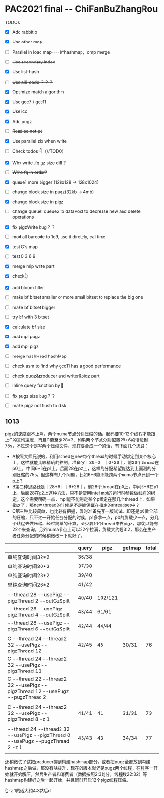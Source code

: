 # PAC2021 final -- ChiFanBuZhangRou

TODOs

- [x] Add rabbitio
- [x] Use other map
- [ ] Parallel in load map----8*hashmap，omp merge
- [ ] ~~Use secondary index~~
- [x] Use list-hash
- [ ] ~~Use aili-code ？？？~~
- [x] Optimize match algorithm
- [x] Use gcc7 / gcc11
- [x] Use icc
- [x] Add pugz
- [ ] ~~Read se not pe~~
- [x] Use parallel zip when write
- [ ] Check todos 👇（//TODO）
- [x] Why write .fq.gz size diff ?
- [ ] ~~Write fq in order?~~
- [x] queue1 more bigger (128x128 -> 128x1024)
- [ ] change block size in pugz(32kb -> 4mb)
- [x] change block size in pigz
- [ ] change queue1 queue2 to dataPool to decrease new and delete operations
- [x] fix pigzWrite bug？？
- [ ] mod all barcode to 1e9, use it dirctely, cal time
- [x] test G‘s map
- [ ] test 0 3 6 9
- [x] merge mip write part
- [x] check👆
- [x] add bloom filter
- [ ] make bf bitset smaller or more small bitset to replace the big one
- [ ] make bf bitset bigger
- [ ] try bf with 3 bitset
- [x] calculate bf size
- [x] add mpi pugz
- [x] add mpi pigz
- [ ] merge hashHead hashMap
- [ ] check asm to find why gcc11 has a good perfermance
- [ ] check pugz&producer and writer&pigz part
- [ ] inline query function by 👋
- [ ] fix pugz size bug？？
- [ ] make pigz not flush to disk





## 1013

pigz的速度跟不上啊，两个numa节点分别压缩的话，起码要10-12个线程才能跟上C的查询速度，而且C要至少28*2，如果两个节点分别配置28+6的话能到75s，不过这个是写两个压缩文件，现在要合成一个的话，有下面几个思路：

- A按照大师兄说的，利用sched在new每个thread的时候手动绑定到某个核心上，这样就能比较精确的控制，准备写｜28+6｜｜6+28｜，前28个thread在p0上，中间6+6在p1上，后面28在p2上，这样的分配希望能达到上面测的分别压缩的75s。但这样有几个问题，比如6+6能不能跨两个numa节点开到一个p上？
- B第二种思路还是｜28+6｜｜6+28｜，前28个thread在p0上，中间6+6在p1上，后面28在p2上这种方法，只不是使用intel mpi的运行时参数做线程的绑定。这个需要明确一点，mpi能不能制定某个p绑定在那几个thread上，如果指定了，那new thread的时候是不是能保证在指定的threadset中？
- C第三种比较简单，也比较有把握，暂时准备先写一版试试。即还是p0做全部的压缩，只不过一开始任务分配的时候，p1多拿一点，p0的负载少一点，分几个线程去做压缩。经过简单的计算，至少要10个thread来做pigz，那就只能有22个来查询，另外numa节点上可以32个拉满，负载大约是3:2，那么在生产者任务分配的时候稍微改一下就好了。

|                                                              | query | pigz    | getmap | total |
| ------------------------------------------------------------ | ----- | ------- | ------ | ----- |
| 单纯查询时间32*2                                             | 36/38 |         |        |       |
| 单纯查询时间30*2                                             | 37/38 |         |        |       |
| 单纯查询时间28*2                                             | 39/40 |         |        |       |
| 单纯查询时间26*2                                             | 41/42 |         |        |       |
|                                                              |       |         |        |       |
| --thread 28 --usePigz --pigzThread 2 --outGzSpilt            | 40/40 | 102/121 |        |       |
| --thread 28 --usePigz --pigzThread 4 --outGzSpilt            | 43/44 | 61/61   |        |       |
| --thread 28 --usePigz --pigzThread 6 --outGzSpilt            | 42/44 | 44/44   |        |       |
|                                                              |       |         |        |       |
| C --thread 24 --thread2 32 --usePigz --pigzThread 12         | 42/45 | 45      | 30/31  | 76    |
| C --thread 24 --thread2 32 --usePigz --pigzThread 12         |       |         |        |       |
| C --thread 22 --thread2 32 --usePigz --pigzThread 12 --usePugz --pugzThread 2 |       |         |        |       |
|                                                              |       |         |        |       |
| C --thread 24 --thread2 32 --usePigz --pigzThread 8 -z 1     | 41/41 | 41      | 31/31  | 73    |
|                                                              |       |         |        |       |
| --thread 24 --thread2 32 --usePigz --pigzThread 8 --usePugz --pugzThread 2 -z 1 | 43/43 | 43      | 34/34  | 77    |
|                                                              |       |         |        |       |

还稍微试了试把producer挪到构建hashmap部分，或者把pugz全都放到构建hashmap之后做，都没有啥提升，现在的版本就还是pugz两个线程，在程序一开始就开始解压，然后生产者和消费者（数据按照2:3划分，线程数22:32）等hashmap构建好之后一起开始，并且同时开启12个pigz线程压缩。

👆-z 1的话大约4:3然后d